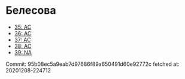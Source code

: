 # Белесова
- [35: AC](35.md)
- [36: AC](36.md)
- [37: AC](37.md)
- [38: AC](38.md)
- [39: NA](39.md)

Commit: 95b08ec5a9eab7d97686f89a650491d60e92772c
 fetched at: 20201208-224712
